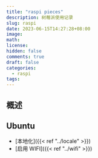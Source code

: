 ```yaml
---
title: "raspi pieces"
description: 树莓派使用记录
slug: raspi
date: 2023-06-15T14:27:28+08:00
image:
math:
license:
hidden: false
comments: true
draft: false
categories:
  - raspi
tags:
---
```


## 概述

## Ubuntu

- [本地化]({{< ref "../locale" >}})
- [启用 WIFI]({{< ref "../wifi" >}})
